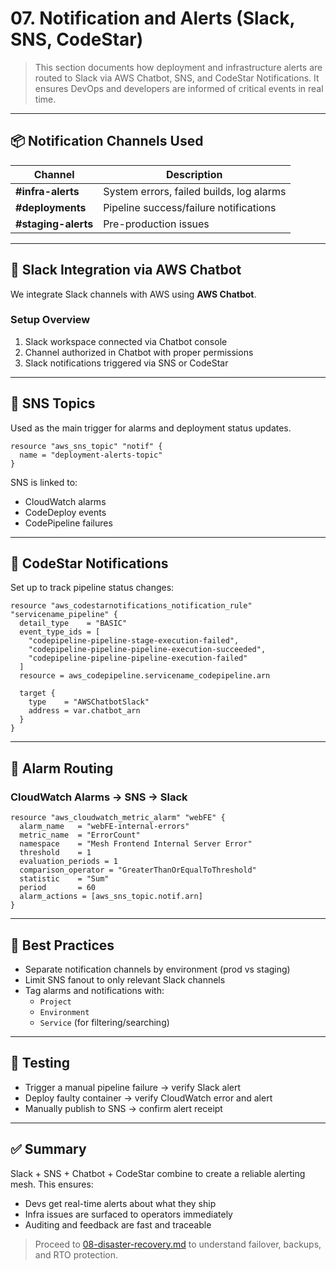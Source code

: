 # 07. Notification and Alerts (Slack, SNS, CodeStar)

> This section documents how deployment and infrastructure alerts are routed to Slack via AWS Chatbot, SNS, and CodeStar Notifications. It ensures DevOps and developers are informed of critical events in real time.

---

## 📦 Notification Channels Used

| Channel             | Description                              |
| ------------------- | ---------------------------------------- |
| **#infra-alerts**   | System errors, failed builds, log alarms |
| **#deployments**    | Pipeline success/failure notifications   |
| **#staging-alerts** | Pre-production issues                    |

---

## 📣 Slack Integration via AWS Chatbot

We integrate Slack channels with AWS using **AWS Chatbot**.

### Setup Overview

1. Slack workspace connected via Chatbot console
2. Channel authorized in Chatbot with proper permissions
3. Slack notifications triggered via SNS or CodeStar

---

## 📨 SNS Topics

Used as the main trigger for alarms and deployment status updates.

```hcl
resource "aws_sns_topic" "notif" {
  name = "deployment-alerts-topic"
}
```

SNS is linked to:

- CloudWatch alarms
- CodeDeploy events
- CodePipeline failures

---

## 🔁 CodeStar Notifications

Set up to track pipeline status changes:

```hcl
resource "aws_codestarnotifications_notification_rule" "servicename_pipeline" {
  detail_type    = "BASIC"
  event_type_ids = [
    "codepipeline-pipeline-stage-execution-failed",
    "codepipeline-pipeline-pipeline-execution-succeeded",
    "codepipeline-pipeline-pipeline-execution-failed"
  ]
  resource = aws_codepipeline.servicename_codepipeline.arn

  target {
    type    = "AWSChatbotSlack"
    address = var.chatbot_arn
  }
}
```

---

## 🚨 Alarm Routing

### CloudWatch Alarms → SNS → Slack

```hcl
resource "aws_cloudwatch_metric_alarm" "webFE" {
  alarm_name   = "webFE-internal-errors"
  metric_name  = "ErrorCount"
  namespace    = "Mesh Frontend Internal Server Error"
  threshold    = 1
  evaluation_periods = 1
  comparison_operator = "GreaterThanOrEqualToThreshold"
  statistic    = "Sum"
  period       = 60
  alarm_actions = [aws_sns_topic.notif.arn]
}
```

---

## 🧠 Best Practices

- Separate notification channels by environment (prod vs staging)
- Limit SNS fanout to only relevant Slack channels
- Tag alarms and notifications with:
  - `Project`
  - `Environment`
  - `Service` (for filtering/searching)

---

## 🧪 Testing

- Trigger a manual pipeline failure → verify Slack alert
- Deploy faulty container → verify CloudWatch error and alert
- Manually publish to SNS → confirm alert receipt

---

## ✅ Summary

Slack + SNS + Chatbot + CodeStar combine to create a reliable alerting mesh. This ensures:

- Devs get real-time alerts about what they ship
- Infra issues are surfaced to operators immediately
- Auditing and feedback are fast and traceable

> Proceed to [08-disaster-recovery.md](./08-disaster-recovery.md) to understand failover, backups, and RTO protection.
